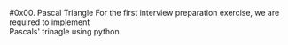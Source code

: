 #0x00. Pascal Triangle
For the first interview preparation exercise, we are required to implement    
Pascals' trinagle using python 
